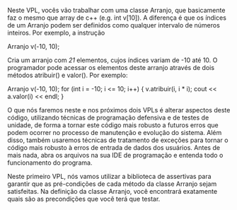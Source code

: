Neste VPL, vocês vão trabalhar com uma classe Arranjo, que basicamente faz o mesmo que array de c++ (e.g. int v[10]). A diferença é que os índices de um Arranjo podem ser definidos como qualquer intervalo de números inteiros. Por exemplo, a instrução

Arranjo<int> v(-10, 10);

Cria um arranjo com *21* elementos, cujos índices variam de -10 até 10. O programador pode acessar os elementos deste arranjo através de dois métodos atribuir() e valor(). Por exemplo:

Arranjo<int> v(-10, 10);
for (int i = -10; i <= 10; i++) {
  v.atribuir(i, i * i);
  cout << a.valor(i) << endl;
}

O que nós faremos neste e nos próximos dois VPLs é alterar aspectos deste código, utilizando técnicas de programação defensiva e de testes de unidade, de forma a tornar este código mais robusto a futuros erros que podem ocorrer no processo de manutenção e evolução do sistema. Além disso, também usaremos técnicas de tratamento de exceções para tornar o código mais robusto à erros de entrada de dados dos usuários. Antes de mais nada, abra os arquivos na sua IDE de programação e entenda todo o funcionamento do programa.

Neste primeiro VPL, nós vamos utilizar a biblioteca de assertivas <cassert> para garantir que as pré-condições de cada método da classe Arranjo sejam satisfeitas. Na definição da classe Arranjo, você encontrará exatamente quais são as precondições que você terá que testar.
